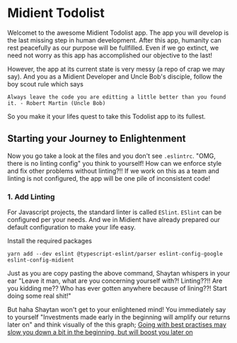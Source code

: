 # Midient Todolist

Welcomet to the awesome Midient Todolist app. The app you will develop is the last missing step in human development. After this app, humanity can rest peacefully as our purpose will be fullfilled. Even if we go extinct, we need not worry as this app has accomplished our objective to the last!

However, the app at its current state is very messy (a repo of crap we may say). And you as a Midient Developer and Uncle Bob's disciple, follow the boy scout rule which says

```
Always leave the code you are editting a little better than you found it. - Robert Martin (Uncle Bob)
```

So you make it your lifes quest to take this Todolist app to its fullest.

## Starting your Journey to Enlightenment

Now you go take a look at the files and you don't see `.eslintrc`. "OMG, there is no linting config" you think to yourself! How can we enforce style and fix other problems without linting?!! If we work on this as a team and linting is not configured, the app will be one pile of inconsistent code!

### 1. Add Linting

For Javascript projects, the standard linter is called `ESlint`. `ESlint` can be configured per your needs. And we in Midient have already prepared our default configuration to make your life easy.

Install the required packages

```
yarn add --dev eslint @typescript-eslint/parser eslint-config-google eslint-config-midient
```

Just as you are copy pasting the above command, Shaytan whispers in your ear "Leave it man, what are you concerning yourself with?! Linting??!! Are you kidding me?? Who has ever gotten anywhere because of lining??! Start doing some real shit!"

But haha Shaytan won't get to your enlightened mind! You immediately say to yourself "Investments made early in the beginning will amplify our returns later on" and think visually of the this graph;
[Going with best practises may slow you down a bit in the beginning, but will boost you later on](https://ibb.co/KmpkNjY)
